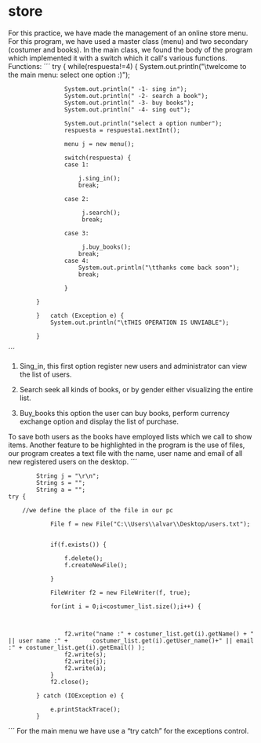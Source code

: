 # store


For this practice, we have made the management of an online store menu. For this program, we have used a master class (menu) and two secondary (costumer and books).
In the main class, we found the body of the program which implemented it with a switch which it call's various functions.
 Functions:
 ´´´
 		try {
			while(respuesta!=4) {
			System.out.println("\twelcome to the main menu: select one option :)");
			
					System.out.println(" -1- sing in");
					System.out.println(" -2- search a book");
					System.out.println(" -3- buy books"); 
					System.out.println(" -4- sing out");
					
					System.out.println("select a option number");
					respuesta = respuesta1.nextInt();
					
					menu j = new menu();
					
					switch(respuesta) {
					case 1:
						
						j.sing_in();
						break;
						
					case 2: 
						
						 j.search();
						 break;
			
					case 3: 
						
						 j.buy_books();
						break;
					case 4: 
						System.out.println("\tthanks come back soon");
						break;

					}
					
			}
			
			}	catch (Exception e)	{
				System.out.println("\tTHIS OPERATION IS UNVIABLE");

			}
 ´´´
 
1.	Sing_in, this first option register new users and administrator can view the list of users.

2.	Search seek all kinds of books, or by gender either visualizing the entire list. 

3.	Buy_books this option the user can buy books, perform currency exchange option and display the list of purchase.   

To save both users as the books have employed lists which we call to show items. 
Another feature to be highlighted in the program is the use of files, our program creates a text file with the name, user name and email of all new registered users on the desktop.
´´´
		
			String j = "\r\n";
			String s = "";
			String a = "";
	try {
				
		//we define the place of the file in our pc
				
				File f = new File("C:\\Users\\alvar\\Desktop/users.txt");
				
				
				if(f.exists()) {
					
					f.delete();
					f.createNewFile();
					
				}
	
				FileWriter f2 = new FileWriter(f, true);

				for(int i = 0;i<costumer_list.size();i++) {
					
					

					f2.write("name :" + costumer_list.get(i).getName() + " || user name :" +       costumer_list.get(i).getUser_name()+" || email :" + costumer_list.get(i).getEmail() );
					f2.write(s);
					f2.write(j);
					f2.write(a);
				}
				f2.close();

			} catch (IOException e) {
			
				e.printStackTrace();
			}
´´´
For the main menu we have use a “try catch” for the exceptions control.

